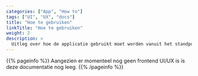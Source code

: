 ```yaml
---
categories: ["App", "How to"]
tags: ["UI", "UX", "docs"] 
title: "Hoe te gebruiken"
linkTitle: "Hoe te gebruiken"
weight: 2
description: >
  Uitleg over hoe de applicatie gebruikt moet worden vanuit het standpunt van elke user.
---
```


{{% pageinfo %}}
Aangezien er momenteel nog geen frontend UI/UX is is deze documentatie nog leeg.
{{% /pageinfo %}}
